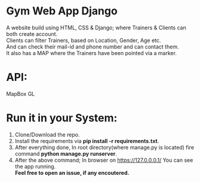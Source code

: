 # Gym Web App Django
A website build using HTML, CSS & Django; where Trainers & Clients can both create account.<br>
Clients can filter Trainers, based on Location, Gender, Age etc.<br>
And can check their mail-id and phone number and can contact them.<br>
It also has a MAP where the Trainers have been pointed via a marker.<br>
# API: <br>
MapBox GL<br>
# Run it in your System:
1. Clone/Download the repo.<br>
2. Install the requirements via __pip install -r requirements.txt__. <br>
3. After everything done, In root directory(where manage.py is located) fire command __python manage.py runserver__.<br>
4. After the above command; In browser on https://127.0.0.0.1/ You can see the app running.<br>
**Feel free to open an issue, if any encoutered.**
